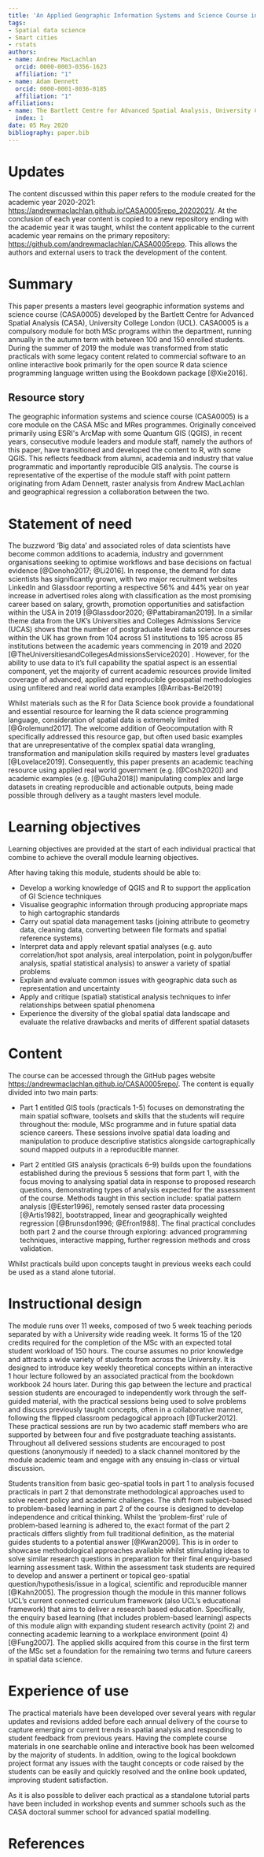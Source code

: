 ```yaml
---
title: 'An Applied Geographic Information Systems and Science Course in R'
tags:
- Spatial data science
- Smart cities
- rstats
authors:
- name: Andrew MacLachlan
  orcid: 0000-0003-0356-1623
  affiliation: "1"
- name: Adam Dennett
  orcid: 0000-0001-8036-0185
  affiliation: "1"
affiliations:
- name: The Bartlett Centre for Advanced Spatial Analysis, University College London
  index: 1
date: 05 May 2020
bibliography: paper.bib
---
```

# Updates

The content discussed within this paper refers to the module created for the academic year 2020-2021: https://andrewmaclachlan.github.io/CASA0005repo_20202021/. At the conclusion of each year content is copied to a new repository ending with the academic year it was taught, whilst the content applicable to the current academic year remains on the primary repository: https://github.com/andrewmaclachlan/CASA0005repo. 
This allows the authors and external users to track the development of the content. 

# Summary

This paper presents a masters level geographic information systems and science course (CASA0005) developed by the Bartlett Centre for Advanced Spatial Analysis (CASA), University College London (UCL). CASA0005 is a compulsory module for both MSc programs within the department, running annually in the autumn term with between 100 and 150 enrolled students. During the summer of 2019 the module was transformed from static practicals with some legacy content related to commercial software to an online interactive book primarily for the open source R data science programming language written using the Bookdown package [@Xie2016].

## Resource story

The geographic information systems and science course (CASA0005) is a core module on the CASA MSc and MRes programmes. Originally conceived primarily using ESRI's ArcMap with some Quantum GIS (QGIS), in recent years, consecutive module leaders and module staff, namely the authors of this paper, have transitioned and developed the content to R, with some QGIS. This reflects feedback from alumni, academia and industry that value programmatic and importantly reproducible GIS analysis. The course is representative of the expertise of the module staff with point pattern originating from Adam Dennett, raster analysis from Andrew MacLachlan and geographical regression a collaboration between the two.   

# Statement of need

The buzzword ‘Big data’ and associated roles of data scientists have become common additions to academia, industry and government organisations seeking to optimise workflows and base decisions on factual evidence [@Donoho2017; @Li2016]. In response, the demand for data scientists has significantly grown, with two major recruitment websites LinkedIn and Glassdoor reporting a respective 56% and 44% year on year increase in advertised roles along with classification as the most promising career based on salary, growth, promotion opportunities and satisfaction within the USA in 2019 [@Glassdoor2020; @Pattabiraman2019]. In a similar theme data from the UK’s Universities and Colleges Admissions Service (UCAS) shows that the number of postgraduate level data science courses within the UK has grown from 104 across 51 institutions to 195 across 85 institutions between the academic years commencing in 2019 and 2020 [@TheUniversitiesandCollegesAdmissionsService2020]
. However, for the ability to use data to it’s full capability the spatial aspect is an essential component, yet the majority of current academic resources provide limited coverage of advanced, applied and reproducible geospatial methodologies using unfiltered and real world data examples [@Arribas-Bel2019]

Whilst materials such as the R for Data Science book provide a foundational and essential resource for learning the R data science programming language, consideration of spatial data is extremely limited [@Grolemund2017]. The welcome addition of Geocomputation with R specifically addressed this resource gap, but often used basic examples that are unrepresentative of the complex spatial data wrangling, transformation and manipulation skills required by masters level graduates [@Lovelace2019]. Consequently, this paper presents an academic teaching resource using applied real world government (e.g. [@Cosh2020]) and academic examples (e.g. [@Guha2018]) manipulating complex and large datasets in creating reproducible and actionable outputs, being made possible through delivery as a taught masters level module. 

# Learning objectives

Learning objectives are provided at the start of each individual practical that combine to achieve the overall module learning objectives.

After having taking this module, students should be able to:

* Develop a working knowledge of QGIS and R to support the application of GI Science techniques
* Visualise geographic information through producing appropriate maps to high cartographic standards
* Carry out spatial data management tasks (joining attribute to geometry data, cleaning data, converting between file formats and spatial reference systems)
* Interpret data and apply relevant spatial analyses (e.g. auto correlation/hot spot analysis, areal interpolation, point in polygon/buffer analysis, spatial statistical analysis) to answer a variety of spatial problems
* Explain and evaluate common issues with geographic data such as representation and uncertainty
* Apply and critique (spatial) statistical analysis techniques to infer relationships between spatial phenomena
* Experience the diversity of the global spatial data landscape and evaluate the relative drawbacks and merits of different spatial datasets

# Content

The course can be accessed through the GitHub pages website https://andrewmaclachlan.github.io/CASA0005repo/. The content is equally divided into two main parts:

* Part 1 entitled GIS tools (practicals 1-5) focuses on demonstrating the main spatial software, toolsets and skills that the students will require throughout the: module, MSc programme and in future spatial data science careers. These sessions involve spatial data loading and manipulation to produce descriptive statistics alongside cartographically sound mapped outputs in a reproducible manner. 

* Part 2 entitled GIS analysis (practicals 6-9) builds upon the foundations established during the previous 5 sessions that form part 1, with the focus moving to analysing spatial data in response to proposed research questions, demonstrating types of analysis expected for the assessment of the course. Methods taught in this section include: spatial pattern analysis [@Ester1996], remotely sensed raster data processing [@Artis1982], bootstrapped, linear and geographically weighted regression [@Brunsdon1996; @Efron1988]. The final practical concludes both part 2 and the course through exploring: advanced programming techniques, interactive mapping, further regression methods and cross validation.

Whilst practicals build upon concepts taught in previous weeks each could be used as a stand alone tutorial.

# Instructional design

The module runs over 11 weeks, composed of two 5 week teaching periods separated by with a University wide reading week. It forms 15 of the 120 credits required for the completion of the MSc with an expected total student workload of 150 hours. The course assumes no prior knowledge and attracts a wide variety of students from across the University. It is designed to introduce key weekly theoretical concepts within an interactive 1 hour lecture followed by an associated practical from the bookdown workbook 24 hours later. During this gap between the lecture and practical session students are encouraged to independently work through the self-guided material, with the practical sessions being used to solve problems and discuss previously taught concepts, often in a collaborative manner, following the flipped classroom pedagogical approach [@Tucker2012]. These practical sessions are run by two academic staff members who are supported by between four and five postgraduate teaching assistants. Throughout all delivered sessions students are encouraged to post questions (anonymously if needed) to a slack channel monitored by the module academic team and engage with any ensuing in-class or virtual discussion. 

Students transition from basic geo-spatial tools in part 1 to analysis focused practicals in part 2 that demonstrate methodological approaches used to solve recent policy and academic challenges. The shift from subject-based to problem-based learning in part 2 of the course is designed to develop independence and critical thinking. Whilst the ‘problem-first’ rule of problem-based learning is adhered to, the exact format of the part 2 practicals differs slightly from full traditional definition, as the material guides students to a potential answer [@Kwan2009]. This is in order to showcase methodological approaches available whilst stimulating ideas to solve similar research questions in preparation for their final enquiry-based learning assessment task. Within the assessment task students are required to develop and answer a pertinent or topical geo-spatial question/hypothesis/issue in a logical, scientific and reproducible manner [@Kahn2005]. 
The progression though the module in this manner follows UCL’s current connected curriculum framework (also UCL’s educational framework) that aims to deliver a research based education. Specifically, the enquiry based learning (that includes problem-based learning) aspects of this module align with expanding student research activity (point 2) and connecting academic learning to a workplace environment (point 4) [@Fung2007]. The applied skills acquired from this course in the first term of the MSc set a foundation for the remaining two terms and future careers in spatial data science.

# Experience of use 

The practical materials have been developed over several years with regular updates and revisions added before each annual delivery of the course to capture emerging or current trends in spatial analysis and responding to student feedback from previous years. Having the complete course materials in one searchable online and interactive book has been welcomed by the majority of students. In addition, owing to the logical bookdown project format any issues with the taught concepts or code raised by the students can be easily and quickly resolved and the online book updated, improving student satisfaction. 

As it is also possible to deliver each practical as a standalone tutorial parts have been included in workshop events and summer schools such as the CASA doctoral summer school for advanced spatial modelling.

# References
